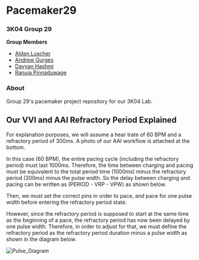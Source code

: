 # Pacemaker29

### 3K04 Group 29
**Group Members**
- [Alden Luscher](https://github.com/alusch7)
- [Andrew Gurges](https://github.com/gurgea1)
- [Dayyan Hashmi](https://github.com/hashmid)
- [Ranuja Pinnaduwage](https://github.com/pinnaduk)

### About
Group 29's pacemaker project repository for our 3K04 Lab.

## Our VVI and AAI Refractory Period Explained
For explanation purposes, we will assume a hear trate of 60 BPM and a refractory period of 300ms. A photo of our AAI workflow is attached at the bottom.

In this case (60 BPM), the entire pacing cycle (including the refractory period) must last 1000ms. Therefore, the time between charging and pacing must be equivalent to the total period time (1000ms) minus the refractory period (300ms) minus the pulse width. So the delay between charging and pacing can be written as (PERIOD - VRP - VPW) as shown below.

Then, we must set the correct pins in order to pace, and pace for one pulse width before entering the refractory period state.

However, since the refractory period is supposed to start at the same time as the beginning of a pace, the refractory period has now been delayed by one pulse width. Therefore, in order to adjust for that, we must define the refractory period as the refractory period duration minus a pulse width as shown in the diagram below.

![Pulse_Diagram](https://user-images.githubusercontent.com/76706672/197328356-484f168b-3d33-44af-b930-602e8a8d6e4d.png)